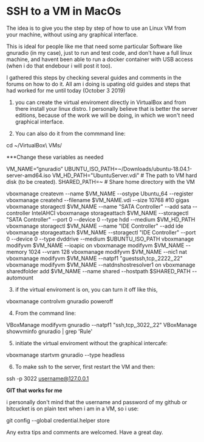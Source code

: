 # SSH to a VM in MacOs

The idea is to give you the step by step of how to use an Linux VM from your machine, without using any graphical interface.

This is ideal for people like me that need some particular Software like gnuradio (in my case), just to run and test code, and don't have a full linux machine, and havent been able to run a docker container with USB access (when i do that endebour i will post it too).

I gathered this steps by checking several guides and comments in the forums on how to do it. All am i doing is upating old guides and steps that had worked for me until today (October 3 2019)

1. you can create the virtual enviroment directly in VirtualBox and from there install your linux distro. I personally believe that is better the server editions, because of the work we will be doing, in which we won't need graphical interface.

2. You can also do it from the commmand line:

cd ~/VirtualBox\ VMs/

***Change these variables as needed

VM_NAME=“gnuradio”
UBUNTU_ISO_PATH=~/Downloads/ubuntu-18.04.1-server-amd64.iso
VM_HD_PATH="UbuntuServer.vdi" # The path to VM hard disk (to be created).
SHARED_PATH=~ # Share home directory with the VM


vboxmanage createvm --name $VM_NAME --ostype Ubuntu_64 --register
vboxmanage createhd --filename $VM_NAME.vdi --size 10768 #10 gigas
vboxmanage storagectl $VM_NAME --name "SATA Controller" --add sata --controller IntelAHCI
vboxmanage storageattach $VM_NAME --storagectl "SATA Controller" --port 0 --device 0 --type hdd --medium $VM_HD_PATH
vboxmanage storagectl $VM_NAME --name "IDE Controller" --add ide
vboxmanage storageattach $VM_NAME --storagectl "IDE Controller" --port 0 --device 0 --type dvddrive --medium $UBUNTU_ISO_PATH
vboxmanage modifyvm $VM_NAME --ioapic on
vboxmanage modifyvm $VM_NAME --memory 1024 --vram 128
vboxmanage modifyvm $VM_NAME --nic1 nat
vboxmanage modifyvm $VM_NAME --natpf1 "guestssh,tcp,,2222,,22"
vboxmanage modifyvm $VM_NAME --natdnshostresolver1 on
vboxmanage sharedfolder add $VM_NAME --name shared --hostpath $SHARED_PATH --automount

3. if the virtual enviroment is on, you can turn it off like this,

vboxmanage controlvm gnuradio poweroff

4. From the command line:

VBoxManage modifyvm gnuradio --natpf1 "ssh,tcp,,3022,,22"
VBoxManage showvminfo gnuradio | grep 'Rule'

5. initiate the virtual enviroment without the graphical intercafe:

vboxmanage startvm gnuradio --type headless

6. To make ssh to the server, first restart the VM and then:

ssh -p 3022 username@127.0.0.1

**GIT that works for me**

i personally don't mind that the username and password of my github or bitcucket is on plain text when i am in a VM, so i use:

git config --global credential.helper store


Any extra tips and comments are welcomed. 
Have a great day.
